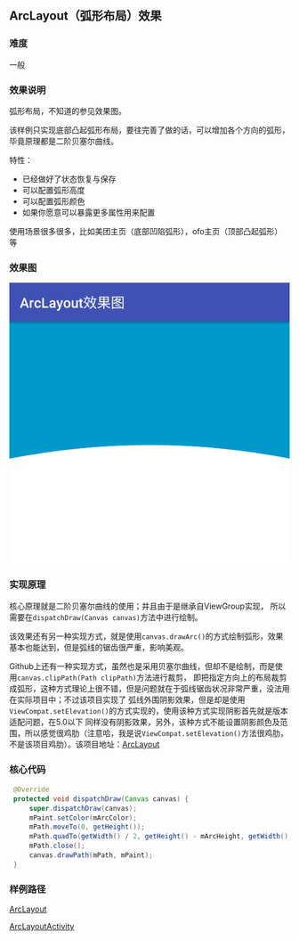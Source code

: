 ## ArcLayout（弧形布局）效果

### 难度
一般

### 效果说明
弧形布局，不知道的参见效果图。

该样例只实现底部凸起弧形布局，要往完善了做的话，可以增加各个方向的弧形，
毕竟原理都是二阶贝塞尔曲线。

特性：
- 已经做好了状态恢复与保存
- 可以配置弧形高度
- 可以配置弧形颜色
- 如果你愿意可以暴露更多属性用来配置

使用场景很多很多，比如美团主页（底部凹陷弧形），ofo主页（顶部凸起弧形）等

### 效果图
![效果图](https://github.com/qiangxi/PopularEffect/blob/master/gif/image001.png?raw=true)

### 实现原理
核心原理就是二阶贝塞尔曲线的使用；并且由于是继承自ViewGroup实现，
所以需要在`dispatchDraw(Canvas canvas)`方法中进行绘制。

该效果还有另一种实现方式，就是使用`canvas.drawArc()`的方式绘制弧形，效果基本也能达到，但是弧线的锯齿很严重，影响美观。

Github上还有一种实现方式，虽然也是采用贝塞尔曲线，但却不是绘制，而是使用`canvas.clipPath(Path clipPath)`方法进行裁剪，
即把指定方向上的布局裁剪成弧形，这种方式理论上很不错，但是问题就在于弧线锯齿状况非常严重，没法用在实际项目中；不过该项目实现了
弧线外围阴影效果，但是却是使用`ViewCompat.setElevation()`的方式实现的，使用该种方式实现阴影首先就是版本适配问题，在5.0以下
同样没有阴影效果，另外，该种方式不能设置阴影颜色及范围，所以感觉很鸡肋（注意哈，我是说`ViewCompat.setElevation()`方法很鸡肋，
不是该项目鸡肋）。该项目地址：[ArcLayout](https://github.com/florent37/ArcLayout)

### 核心代码
```java
 @Override
 protected void dispatchDraw(Canvas canvas) {
     super.dispatchDraw(canvas);
     mPaint.setColor(mArcColor);
     mPath.moveTo(0, getHeight());
     mPath.quadTo(getWidth() / 2, getHeight() - mArcHeight, getWidth(), getHeight());
     mPath.close();
     canvas.drawPath(mPath, mPaint);
 }
```

### 样例路径
[ArcLayout](https://github.com/qiangxi/PopularEffect/blob/master/app/src/main/java/com/qiangxi/populareffect/view/ArcLayout.java)

[ArcLayoutActivity](https://github.com/qiangxi/PopularEffect/blob/master/app/src/main/java/com/qiangxi/populareffect/activity/layout/ArcLayoutActivity.java)